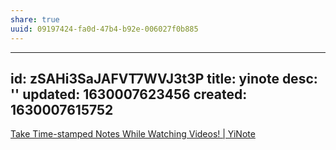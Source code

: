 ```yaml
---
share: true
uuid: 09197424-fa0d-47b4-b92e-006027f0b885
---
```

---
id: zSAHi3SaJAFVT7WVJ3t3P
title: yinote
desc: ''
updated: 1630007623456
created: 1630007615752
---

[Take Time-stamped Notes While Watching Videos! | YiNote](https://yinote.co/)

